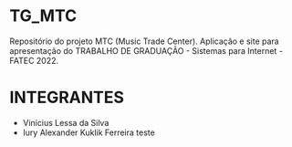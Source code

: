 # TG_MTC
Repositório do projeto MTC (Music Trade Center). Aplicação e site para apresentação do TRABALHO DE GRADUAÇÃO - Sistemas para Internet - FATEC 2022.

# INTEGRANTES
- Vinícius Lessa da Silva
- Iury Alexander Kuklik Ferreira
teste